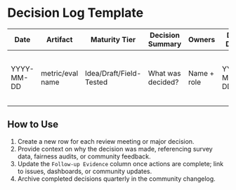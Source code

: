 # Decision Log Template

| Date | Artifact | Maturity Tier | Decision Summary | Owners | Due Date | Follow-up Evidence |
|------|----------|---------------|------------------|--------|----------|--------------------|
| YYYY-MM-DD | metric/eval name | Idea/Draft/Field-Tested | What was decided? | Name + role | YYYY-MM-DD | Link to data, changelog entry, or remediation proof |

## How to Use
1. Create a new row for each review meeting or major decision.
2. Provide context on why the decision was made, referencing survey data, fairness audits, or community feedback.
3. Update the `Follow-up Evidence` column once actions are complete; link to issues, dashboards, or community updates.
4. Archive completed decisions quarterly in the community changelog.
